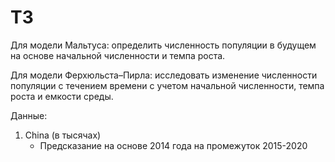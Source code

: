 # ТЗ

Для модели Мальтуса: определить численность популяции в будущем на основе начальной численности и темпа роста.

Для модели Ферхюльста–Пирла: исследовать изменение численности популяции с течением времени с учетом начальной численности, темпа роста и емкости среды.

Данные:

1. China (в тысячах)
    - Предсказание на основе 2014 года на промежуток 2015-2020
